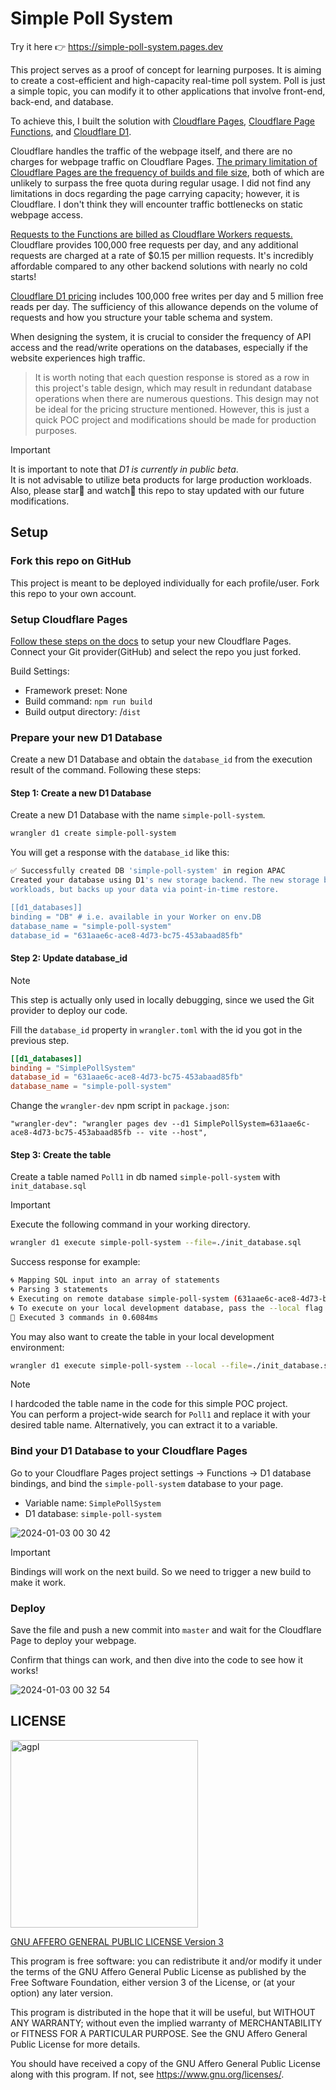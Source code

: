 # Simple Poll System

Try it here 👉 <https://simple-poll-system.pages.dev>

This project serves as a proof of concept for learning purposes. It is aiming to create a cost-efficient and high-capacity real-time poll system. Poll is just a simple topic, you can modify it to other applications that involve front-end, back-end, and database.

To achieve this, I built the solution with [Cloudflare Pages](https://developers.cloudflare.com/pages), [Cloudflare Page Functions](https://developers.cloudflare.com/pages/functions/), and [Cloudflare D1](https://developers.cloudflare.com/d1/).

Cloudflare handles the traffic of the webpage itself, and there are no charges for webpage traffic on Cloudflare Pages. [The primary limitation of Cloudflare Pages are the frequency of builds and file size](https://developers.cloudflare.com/pages/platform/limits/), both of which are unlikely to surpass the free quota during regular usage. I did not find any limitations in docs regarding the page carrying capacity; however, it is Cloudflare. I don't think they will encounter traffic bottlenecks on static webpage access.

[Requests to the Functions are billed as Cloudflare Workers requests.](https://developers.cloudflare.com/pages/functions/pricing/) Cloudflare provides 100,000 free requests per day, and any additional requests are charged at a rate of $0.15 per million requests. It's incredibly affordable compared to any other backend solutions with nearly no cold starts!

[Cloudflare D1 pricing](https://developers.cloudflare.com/d1/platform/pricing/#billing-metrics) includes 100,000 free writes per day and 5 million free reads per day. The sufficiency of this allowance depends on the volume of requests and how you structure your table schema and system.

When designing the system, it is crucial to consider the frequency of API access and the read/write operations on the databases, especially if the website experiences high traffic.

> It is worth noting that each question response is stored as a row in this project's table design, which may result in redundant database operations when there are numerous questions. This design may not be ideal for the pricing structure mentioned. However, this is just a quick POC project and modifications should be made for production purposes.

> [!Important]
> It is important to note that _D1 is currently in public beta_.  
> It is not advisable to utilize beta products for large production workloads.  
> Also, please star🌟 and watch👀 this repo to stay updated with our future modifications.

## Setup

### Fork this repo on GitHub

This project is meant to be deployed individually for each profile/user. Fork this repo to your own account.

### Setup Cloudflare Pages

[Follow these steps on the docs](https://developers.cloudflare.com/pages/get-started/guide/#connect-your-git-provider-to-pages) to setup your new Cloudflare Pages. Connect your Git provider(GitHub) and select the repo you just forked.

Build Settings:

- Framework preset: None
- Build command: `npm run build`
- Build output directory: /`dist`

### Prepare your new D1 Database

Create a new D1 Database and obtain the `database_id` from the execution result of the command. Following these steps:

#### Step 1: Create a new D1 Database

Create a new D1 Database with the name `simple-poll-system`.

```bash
wrangler d1 create simple-poll-system
```

You will get a response with the `database_id` like this:

```bash
✅ Successfully created DB 'simple-poll-system' in region APAC
Created your database using D1's new storage backend. The new storage backend is not yet recommended for production
workloads, but backs up your data via point-in-time restore.

[[d1_databases]]
binding = "DB" # i.e. available in your Worker on env.DB
database_name = "simple-poll-system"
database_id = "631aae6c-ace8-4d73-bc75-453abaad85fb"
```

#### Step 2: Update database_id

> [!NOTE]
> This step is actually only used in locally debugging, since we used the Git provider to deploy our code.

Fill the `database_id` property in `wrangler.toml` with the id you got in the previous step.

```toml
[[d1_databases]]
binding = "SimplePollSystem"
database_id = "631aae6c-ace8-4d73-bc75-453abaad85fb"
database_name = "simple-poll-system"
```

Change the `wrangler-dev` npm script in `package.json`:

```text
"wrangler-dev": "wrangler pages dev --d1 SimplePollSystem=631aae6c-ace8-4d73-bc75-453abaad85fb -- vite --host",
```

#### Step 3: Create the table

Create a table named `Poll1` in db named `simple-poll-system` with `init_database.sql`

> [!IMPORTANT]  
> Execute the following command in your working directory.

```bash
wrangler d1 execute simple-poll-system --file=./init_database.sql
```

Success response for example:

```bash
🌀 Mapping SQL input into an array of statements
🌀 Parsing 3 statements
🌀 Executing on remote database simple-poll-system (631aae6c-ace8-4d73-bc75-453abaad85fb):
🌀 To execute on your local development database, pass the --local flag to 'wrangler d1 execute'
🚣 Executed 3 commands in 0.6084ms
```

You may also want to create the table in your local development environment:

```bash
wrangler d1 execute simple-poll-system --local --file=./init_database.sql
```

> [!NOTE]  
> I hardcoded the table name in the code for this simple POC project.  
> You can perform a project-wide search for `Poll1` and replace it with your desired table name. Alternatively, you can extract it to a variable.

### Bind your D1 Database to your Cloudflare Pages

Go to your Cloudflare Pages project settings → Functions → D1 database bindings, and bind the `simple-poll-system` database to your page.

- Variable name: `SimplePollSystem`
- D1 database: `simple-poll-system`

![2024-01-03 00 30 42](https://github.com/jim60105/simple-poll-system/assets/16995691/bfa70cd7-87ae-48a8-a99d-ac7b70a680c3)

> [!IMPORTANT]  
> Bindings will work on the next build. So we need to trigger a new build to make it work.

### Deploy

Save the file and push a new commit into `master` and wait for the Cloudflare Page to deploy your webpage.

Confirm that things can work, and then dive into the code to see how it works!

![2024-01-03 00 32 54](https://github.com/jim60105/simple-poll-system/assets/16995691/cd870e27-1191-4718-b905-b20b6168d32b)

## LICENSE

<img src="https://github.com/jim60105/simple-poll-system/assets/16995691/72ee6dc7-c41e-4b1d-a839-5c2ff8a48799" alt="agpl" width="300" />

[GNU AFFERO GENERAL PUBLIC LICENSE Version 3](LICENSE)

This program is free software: you can redistribute it and/or modify it under the terms of the GNU Affero General Public License as published by the Free Software Foundation, either version 3 of the License, or (at your option) any later version.

This program is distributed in the hope that it will be useful, but WITHOUT ANY WARRANTY; without even the implied warranty of MERCHANTABILITY or FITNESS FOR A PARTICULAR PURPOSE. See the GNU Affero General Public License for more details.

You should have received a copy of the GNU Affero General Public License along with this program. If not, see <https://www.gnu.org/licenses/>.
